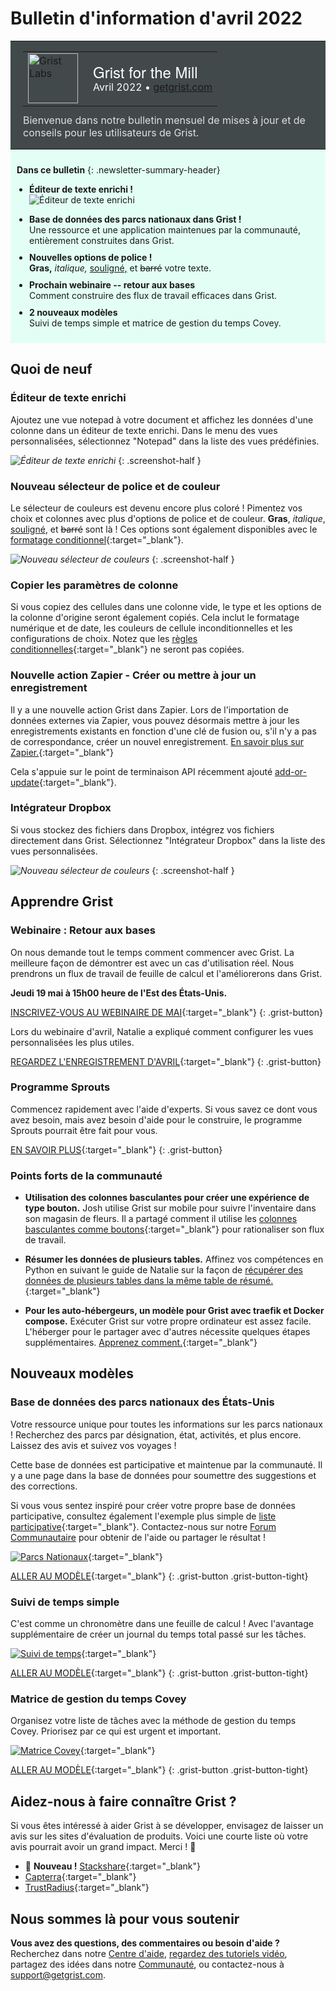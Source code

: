 # Bulletin d'information d'avril 2022

<style>
  /* restaurer certains paramètres par défaut mal remplacés */
  .newsletter-header .table {
    background-color: initial;
    border: initial;
  }
  .newsletter-header .table > tbody > tr > td {
    padding: initial;
    border: initial;
    vertical-align: initial;
  }
  .newsletter-header img.header-img {
    padding: initial;
    max-width: initial;
    display: initial;
    padding: initial;
    line-height: initial;
    background-color: initial;
    border: initial;
    border-radius: initial;
    margin: initial;
  }

  /* copier les styles de la newsletter, avec un préfixe pour une spécificité suffisante */
  .newsletter-header .header {
    border: none;
    padding: 0;
    margin: 0;
  }
  .newsletter-header table > tbody > tr > td.header-image {
    width: 80px;
    padding-right: 16px;
  }
  .newsletter-header table > tbody > tr > td.header-text {
    background-color: #42494B;
    padding: 16px 20px;
  }
  .newsletter-header table.header-top {
    border: none;
    padding: 0;
    margin: 0;
    width: 100%;
  }
  .header-title {
    font-family: Helvetica Neue, Helvetica, Arial, sans-serif;
    font-size: 24px;
    line-height: 28px;
    color: #FFFFFF;
  }
  .header-month {
    color: #FFFFFF;
  }
  .header-welcome {
    margin-top: 12px;
    color: #FFFFFF;
  }
  .newsletter-summary {
    background-color: #e3fff5;
    margin: 0;
    padding: 10px;
  }
  .newsletter-summary-header {
    text-align: center;
    padding-bottom: 10px;
    border-bottom: 1px solid lightgrey;
  }
  .newsletter-summary ul {
    padding-left: 20px;
  }
  .newsletter-summary li {
    margin-bottom: 10px;
  }
  .newsletter-summary li p {
    margin: 0px
  }
</style>
<div class="newsletter-header">
<table class="header" cellpadding="0" cellspacing="0" border="0"><tr>
  <td class="header-text">
    <table class="header-top"><tr>
      <td class="header-image">
        <a href="https://www.getgrist.com">
          <img class="header-img" src="/images/newsletters/grist-labs.png" width="80" height="80" alt="Grist Labs" border="0">
        </a>
      </td>
      <td class="header-top-text">
        <div class="header-title">Grist for the Mill</div>
        <div class="header-month">Avril 2022
          &#8226; <a href="https://www.getgrist.com/">getgrist.com</a></div>
      </td>
    </tr></table>
    <div class="header-welcome" style="color: #e0e0e0;">
      Bienvenue dans notre bulletin mensuel de mises à jour et de conseils pour les utilisateurs de Grist.
    </div>
  </td>
</tr></table>
</div>

<div class="newsletter-summary row" markdown="1">

**Dans ce bulletin**
{: .newsletter-summary-header}

<div class="col-md-6" markdown="1">

* **Éditeur de texte enrichi !**

    ![Éditeur de texte enrichi](../images/newsletters/2022-04/rich-text-editor2.png)

</div>

<div class="col-md-6" markdown="1">

* **Base de données des parcs nationaux dans Grist !**

    Une ressource et une application maintenues par la communauté, entièrement construites dans Grist.

* **Nouvelles options de police !**

    **Gras,** *italique,* <u>souligné,</u> et <s>barré</s> votre texte.

* **Prochain webinaire -- retour aux bases**

    Comment construire des flux de travail efficaces dans Grist.

* **2 nouveaux modèles**

    Suivi de temps simple et matrice de gestion du temps Covey.  

</div>

</div>

## Quoi de neuf

### Éditeur de texte enrichi

Ajoutez une vue notepad à votre document et affichez les données d'une colonne dans un éditeur de texte enrichi. Dans le menu des vues personnalisées, sélectionnez "Notepad" dans la liste des vues prédéfinies.

<span class="screenshot-large">*![Éditeur de texte enrichi](../images/newsletters/2022-04/rich-text-editor.png)*</span>
{: .screenshot-half }

### Nouveau sélecteur de police et de couleur

Le sélecteur de couleurs est devenu encore plus coloré ! Pimentez vos choix et colonnes avec plus d'options de police et de couleur. **Gras**, *italique*, <u>souligné</u>, et <s>barré</s> sont là ! Ces options sont également disponibles avec le [formatage conditionnel](https://support.getgrist.com/conditional-formatting/){:target="\_blank"}.

<span class="screenshot-large">*![Nouveau sélecteur de couleurs](../images/newsletters/2022-04/new-color-picker.png)*</span>
{: .screenshot-half }

### Copier les paramètres de colonne

Si vous copiez des cellules dans une colonne vide, le type et les options de la colonne d'origine seront également copiés. Cela inclut le formatage numérique et de date, les couleurs de cellule inconditionnelles et les configurations de choix. Notez que les [règles conditionnelles](https://support.getgrist.com/conditional-formatting/){:target="\_blank"} ne seront pas copiées. 

### Nouvelle action Zapier - Créer ou mettre à jour un enregistrement

Il y a une nouvelle action Grist dans Zapier. Lors de l'importation de données externes via Zapier, vous pouvez désormais mettre à jour les enregistrements existants en fonction d'une clé de fusion ou, s'il n'y a pas de correspondance, créer un nouvel enregistrement. [En savoir plus sur Zapier.](https://zapier.com/apps/grist/integrations){:target="\_blank"}

Cela s'appuie sur le point de terminaison API récemment ajouté [add-or-update](https://support.getgrist.com/api/#tag/records/paths/~1docs~1{docId}~1tables~1{tableId}~1records/put){:target="\_blank"}.

### Intégrateur Dropbox

Si vous stockez des fichiers dans Dropbox, intégrez vos fichiers directement dans Grist. Sélectionnez "Intégrateur Dropbox" dans la liste des vues personnalisées.

<span class="screenshot-large">*![Nouveau sélecteur de couleurs](../images/newsletters/2022-04/dropbox-embedder.png)*</span>
{: .screenshot-half }

## Apprendre Grist

### Webinaire : Retour aux bases

On nous demande tout le temps comment commencer avec Grist. La meilleure façon de démontrer est avec un cas d'utilisation réel. Nous prendrons un flux de travail de feuille de calcul et l'améliorerons dans Grist. 

**Jeudi 19 mai à 15h00 heure de l'Est des États-Unis.**

[INSCRIVEZ-VOUS AU WEBINAIRE DE MAI](https://www.getgrist.com/learn-grist-webinar/){:target="\_blank"}
{: .grist-button}

Lors du webinaire d'avril, Natalie a expliqué comment configurer les vues personnalisées les plus utiles.

[REGARDEZ L'ENREGISTREMENT D'AVRIL](https://www.youtube.com/watch?v=zNLHX_ezY50){:target="\_blank"}
{: .grist-button}

### Programme Sprouts

Commencez rapidement avec l'aide d'experts. Si vous savez ce dont vous avez besoin, mais avez besoin d'aide pour le construire, le programme Sprouts pourrait être fait pour vous.

[EN SAVOIR PLUS](https://www.getgrist.com/sprouts-program/){:target="\_blank"}
{: .grist-button}

### Points forts de la communauté

* **Utilisation des colonnes basculantes pour créer une expérience de type bouton.** Josh utilise Grist sur mobile pour suivre l'inventaire dans son magasin de fleurs. Il a partagé comment il utilise les [colonnes basculantes comme boutons](https://community.getgrist.com/t/multi-option-toggle-buttons/){:target="\_blank"} pour rationaliser son flux de travail.

* **Résumer les données de plusieurs tables.** Affinez vos compétences en Python en suivant le guide de Natalie sur la façon de [récupérer des données de plusieurs tables dans la même table de résumé.](https://community.getgrist.com/t/summary-table-with-content-from-multiple-tables/){:target="\_blank"}

* **Pour les auto-hébergeurs, un modèle pour Grist avec traefik et Docker compose.** Exécuter Grist sur votre propre ordinateur est assez facile. L'héberger pour le partager avec d'autres nécessite quelques étapes supplémentaires. [Apprenez comment.](https://community.getgrist.com/t/a-template-for-self-hosting-grist-with-traefik-and-docker-compose/){:target="\_blank"}

## Nouveaux modèles

### Base de données des parcs nationaux des États-Unis

Votre ressource unique pour toutes les informations sur les parcs nationaux ! Recherchez des parcs par désignation, état, activités, et plus encore. Laissez des avis et suivez vos voyages !

Cette base de données est participative et maintenue par la communauté. Il y a une page dans la base de données pour soumettre des suggestions et des corrections. 

Si vous vous sentez inspiré pour créer votre propre base de données participative, consultez également l'exemple plus simple de [liste participative](https://templates.getgrist.com/dKztiPYamcCp/Crowdsourced-List){:target="\_blank"}. Contactez-nous sur notre [Forum Communautaire](https://community.getgrist.com/) pour obtenir de l'aide ou partager le résultat !


[![Parcs Nationaux](../images/newsletters/2022-04/national-parks.png)](https://templates.getgrist.com/4TRbjZXSPtR5/US-National-Park-Database){:target="\_blank"}

[ALLER AU MODÈLE](https://templates.getgrist.com/4TRbjZXSPtR5/US-National-Park-Database){:target="\_blank"}
{: .grist-button .grist-button-tight}

### Suivi de temps simple

C'est comme un chronomètre dans une feuille de calcul ! Avec l'avantage supplémentaire de créer un journal du temps total passé sur les tâches.

[![Suivi de temps](../images/newsletters/2022-04/time-tracker.png)](https://templates.getgrist.com/np7TVHmuvFcH/Simple-Time-Tracker/){:target="\_blank"}

[ALLER AU MODÈLE](https://templates.getgrist.com/np7TVHmuvFcH/Simple-Time-Tracker/){:target="\_blank"}
{: .grist-button .grist-button-tight}

### Matrice de gestion du temps Covey

Organisez votre liste de tâches avec la méthode de gestion du temps Covey. Priorisez par ce qui est urgent et important.

[![Matrice Covey](../images/newsletters/2022-04/covey-management.png)](https://templates.getgrist.com/3y8XiowkYKFA/Covey-Time-Management-Matrix/){:target="\_blank"}

[ALLER AU MODÈLE](https://templates.getgrist.com/3y8XiowkYKFA/Covey-Time-Management-Matrix/){:target="\_blank"}
{: .grist-button .grist-button-tight}

## Aidez-nous à faire connaître Grist ?
Si vous êtes intéressé à aider Grist à se développer, envisagez de laisser un avis sur les sites d'évaluation de produits. Voici une courte liste où votre avis pourrait avoir un grand impact. Merci ! 🙏


* 🌟 **Nouveau !** [Stackshare](https://stackshare.io/getgrist){:target="\_blank"}
* [Capterra](https://www.capterra.com/p/232821/Grist/){:target="\_blank"}
* [TrustRadius](https://www.trustradius.com/products/grist/){:target="\_blank"}

## Nous sommes là pour vous soutenir

**Vous avez des questions, des commentaires ou besoin d'aide ?** Recherchez dans notre [Centre d'aide](../index.md), [regardez des tutoriels vidéo](https://www.youtube.com/channel/UCx0ioQrrC-bIrkmZ7ZULr0g/playlists), partagez des idées dans notre [Communauté](https://community.getgrist.com), ou contactez-nous à <support@getgrist.com>.
